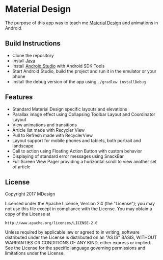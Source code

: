# Material Design

The purpose of this app was to teach me [Material Design](https://material.google.com) and animations in Android.


## Build Instructions
- Clone the repository
- Install [Java](https://java.com/en/download/help/download_options.xml)
- Install [Android Studio](http://developer.android.com/sdk/index.html) with Android SDK Tools
- Start Android Studio, build the project and run it in the emulator or your phone
- Install the debug version of the app using `./gradlew installDebug`

## Features
- Standard Material Design specific layouts and elevations
- Parallax image effect using Collapsing Toolbar Layout and Coordinator Layout
- View animations and transitions
- Article list made with Recycler View
- Pull to Refresh made with RecyclerView
- Layout support for mobile phones and tablets, both portrait and landscape
- Call to action using Floating Action Button with custom behavior
- Displaying of standard error messages using SnackBar
- Full Screen View Pager providing a horizontal scroll to view another set of article

## License

Copyright 2017 MDesign

Licensed under the Apache License, Version 2.0 (the "License");
you may not use this file except in compliance with the License.
You may obtain a copy of the License at

    http://www.apache.org/licenses/LICENSE-2.0

Unless required by applicable law or agreed to in writing, software
distributed under the License is distributed on an "AS IS" BASIS,
WITHOUT WARRANTIES OR CONDITIONS OF ANY KIND, either express or implied.
See the License for the specific language governing permissions and
limitations under the License.
